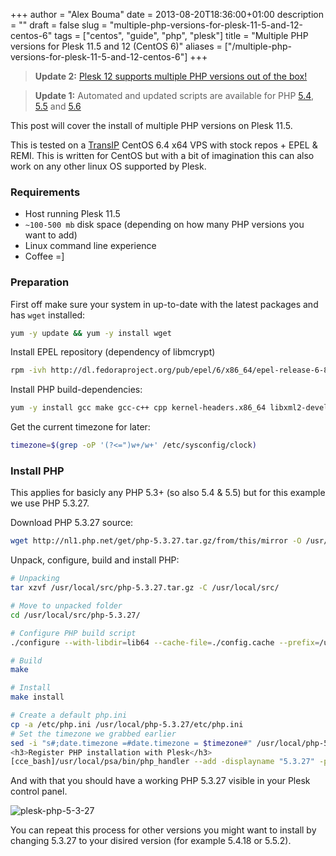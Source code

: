 +++
author = "Alex Bouma"
date = 2013-08-20T18:36:00+01:00
description = ""
draft = false
slug = "multiple-php-versions-for-plesk-11-5-and-12-centos-6"
tags = ["centos", "guide", "php", "plesk"]
title = "Multiple PHP versions for Plesk 11.5 and 12 (CentOS 6)"
aliases = ["/multiple-php-versions-for-plesk-11-5-and-12-centos-6"]
+++

> **Update 2:** [Plesk 12 supports multiple PHP versions out of the box!](https://alex.bouma.me/finally-plesk-12-supports-multiple-php-versions-out-of-the-box/) 

> **Update 1:** Automated and updated scripts are available for PHP [5.4](http://alex.bouma.me/install-php-5-4-plesk-11-5-12-centos-6/ "Install PHP 5.4 on Plesk 11.5 and 12 (CentOS 6)"), [5.5](http://alex.bouma.me/install-php-5-5-plesk-11-5-12-centos-6/ "Install PHP 5.5 on Plesk 11.5 and 12 (CentOS 6)") and [5.6](http://alex.bouma.me/install-php-5-6-plesk-11-5-12-centos-6/ "Install PHP 5.6 on Plesk 11.5 and 12 (CentOS 6)")

This post will cover the install of multiple PHP versions on Plesk 11.5.

This is tested on a [TransIP](http://www.transip.eu "TransIP") CentOS 6.4 x64 VPS with stock repos + EPEL & REMI. This is written for CentOS but with a bit of imagination this can also work on any other linux OS supported by Plesk.

### Requirements

- Host running Plesk 11.5
- `~100-500 mb` disk space (depending on how many PHP versions you want to add)
- Linux command line experience
- Coffee =]

### Preparation

First off make sure your system in up-to-date with the latest packages and has `wget` installed:

```bash
yum -y update && yum -y install wget
```

Install EPEL repository (dependency of libmcrypt)

```bash
rpm -ivh http://dl.fedoraproject.org/pub/epel/6/x86_64/epel-release-6-8.noarch.rpm
```

Install PHP build-dependencies:

```bash
yum -y install gcc make gcc-c++ cpp kernel-headers.x86_64 libxml2-devel openssl-devel bzip2-devel libjpeg-devel libpng-devel freetype-devel openldap-devel postgresql-devel aspell-devel net-snmp-devel libxslt-devel libc-client-devel libicu-devel gmp-devel curl-devel libmcrypt-devel unixODBC-devel pcre-devel sqlite-devel db4-devel enchant-devel libXpm-devel mysql-devel readline-devel libedit-devel recode-devel libtidy-devel
```

Get the current timezone for later:

```bash
timezone=$(grep -oP '(?<=")w+/w+' /etc/sysconfig/clock)
```

### Install PHP

This applies for basicly any PHP 5.3+ (so also 5.4 & 5.5) but for this example we use PHP 5.3.27.

Download PHP 5.3.27 source:

```bash
wget http://nl1.php.net/get/php-5.3.27.tar.gz/from/this/mirror -O /usr/local/src/php-5.3.27.tar.gz
```

Unpack, configure, build and install PHP:

```bash
# Unpacking
tar xzvf /usr/local/src/php-5.3.27.tar.gz -C /usr/local/src/

# Move to unpacked folder
cd /usr/local/src/php-5.3.27/

# Configure PHP build script
./configure --with-libdir=lib64 --cache-file=./config.cache --prefix=/usr/local/php-5.3.27 --with-config-file-path=/usr/local/php-5.3.27/etc --disable-debug --with-pic --disable-rpath  --with-bz2 --with-curl --with-freetype-dir=/usr/local/php-5.3.27 --with-png-dir=/usr/local/php-5.3.27 --enable-gd-native-ttf --without-gdbm --with-gettext --with-gmp --with-iconv --with-jpeg-dir=/usr/local/php-5.3.27 --with-openssl --with-pspell --with-pcre-regex --with-zlib --enable-exif --enable-ftp --enable-sockets --enable-sysvsem --enable-sysvshm --enable-sysvmsg --enable-wddx --with-kerberos --with-unixODBC=/usr --enable-shmop --enable-calendar --with-libxml-dir=/usr/local/php-5.3.27 --enable-pcntl --with-imap --with-imap-ssl --enable-mbstring --enable-mbregex --with-gd --enable-bcmath --with-xmlrpc --with-ldap --with-ldap-sasl --with-mysql=/usr --with-mysqli --with-snmp --enable-soap --with-xsl --enable-xmlreader --enable-xmlwriter --enable-pdo --with-pdo-mysql --with-pear=/usr/local/php-5.3.27/pear --with-mcrypt --without-pdo-sqlite --with-config-file-scan-dir=/usr/local/php-5.3.27/php.d --without-sqlite3 --enable-intl

# Build
make

# Install
make install

# Create a default php.ini
cp -a /etc/php.ini /usr/local/php-5.3.27/etc/php.ini
# Set the timezone we grabbed earlier
sed -i "s#;date.timezone =#date.timezone = $timezone#" /usr/local/php-5.3.27/etc/php.ini[/cce_bash]
<h3>Register PHP installation with Plesk</h3>
[cce_bash]/usr/local/psa/bin/php_handler --add -displayname "5.3.27" -path /usr/local/php-5.3.27/bin/php-cgi -phpini /usr/local/php-5.3.27/etc/php.ini -type fastcgi -id "fastcgi-5.3.27"
```

And with that you should have a working PHP 5.3.27 visible in your Plesk control panel.

![plesk-php-5-3-27](/img/ghost/plesk-php-5-3-271.jpg)

You can repeat this process for other versions you might want to install by changing 5.3.27 to your disired version (for example 5.4.18 or 5.5.2).
